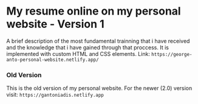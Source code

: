 # My resume online on my personal website - Version 1

A brief description of the most fundamental trainning that i have received and the knowledge that i have
gained through that proccess. 
It is implemented with custom HTML and CSS elements.
Link: `https://george-anto-personal-website.netlify.app/`

### Old Version
This is the old version of my personal website.
For the newer (2.0) version visit: `https://gantoniadis.netlify.app`
